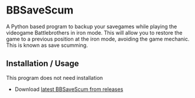 # BBSaveScum
A Python based program to backup your savegames while playing the videogame Battlebrothers in iron mode. This will allow you to restore the game to a previous position at the iron mode, avoiding the game mechanic. This is known as save scumming.  

## Installation / Usage

This program does not need installation

- Download [latest BBSaveScum from releases](https://github.com/EspadaSer/BBSaveScum/files/3579501/BBSaveScum2.zip)